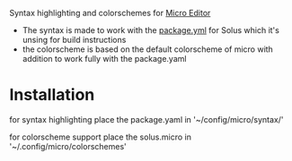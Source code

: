 Syntax highlighting and colorschemes for [Micro Editor](https://github.com/zyedidia/micro)
- The syntax is made to work with the [package.yml](https://getsol.us/articles/packaging/package.yml/en/) for Solus which it's unsing for build instructions
- the colorscheme is based on the default colorscheme of micro with addition to work fully with the package.yaml

# Installation

for syntax highlighting place the package.yaml in
'~/config/micro/syntax/'

for colorscheme support place the solus.micro in
'~/.config/micro/colorschemes'
